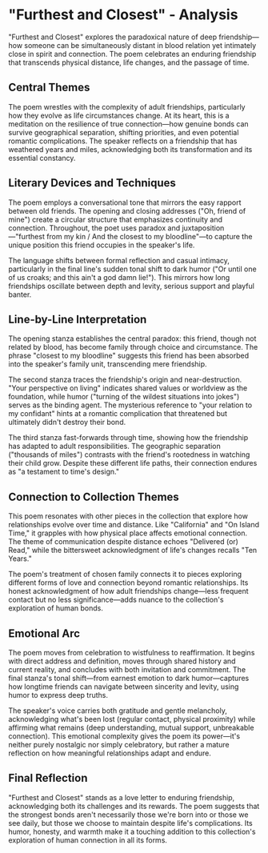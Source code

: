 # "Furthest and Closest" - Analysis

"Furthest and Closest" explores the paradoxical nature of deep friendship—how someone can be simultaneously distant in blood relation yet intimately close in spirit and connection. The poem celebrates an enduring friendship that transcends physical distance, life changes, and the passage of time.

## Central Themes

The poem wrestles with the complexity of adult friendships, particularly how they evolve as life circumstances change. At its heart, this is a meditation on the resilience of true connection—how genuine bonds can survive geographical separation, shifting priorities, and even potential romantic complications. The speaker reflects on a friendship that has weathered years and miles, acknowledging both its transformation and its essential constancy.

## Literary Devices and Techniques

The poem employs a conversational tone that mirrors the easy rapport between old friends. The opening and closing addresses ("Oh, friend of mine") create a circular structure that emphasizes continuity and connection. Throughout, the poet uses paradox and juxtaposition—"furthest from my kin / And the closest to my bloodline"—to capture the unique position this friend occupies in the speaker's life.

The language shifts between formal reflection and casual intimacy, particularly in the final line's sudden tonal shift to dark humor ("Or until one of us croaks; and this ain't a god damn lie!"). This mirrors how long friendships oscillate between depth and levity, serious support and playful banter.

## Line-by-Line Interpretation

The opening stanza establishes the central paradox: this friend, though not related by blood, has become family through choice and circumstance. The phrase "closest to my bloodline" suggests this friend has been absorbed into the speaker's family unit, transcending mere friendship.

The second stanza traces the friendship's origin and near-destruction. "Your perspective on living" indicates shared values or worldview as the foundation, while humor ("turning of the wildest situations into jokes") serves as the binding agent. The mysterious reference to "your relation to my confidant" hints at a romantic complication that threatened but ultimately didn't destroy their bond.

The third stanza fast-forwards through time, showing how the friendship has adapted to adult responsibilities. The geographic separation ("thousands of miles") contrasts with the friend's rootedness in watching their child grow. Despite these different life paths, their connection endures as "a testament to time's design."

## Connection to Collection Themes

This poem resonates with other pieces in the collection that explore how relationships evolve over time and distance. Like "California" and "On Island Time," it grapples with how physical place affects emotional connection. The theme of communication despite distance echoes "Delivered (or) Read," while the bittersweet acknowledgment of life's changes recalls "Ten Years."

The poem's treatment of chosen family connects it to pieces exploring different forms of love and connection beyond romantic relationships. Its honest acknowledgment of how adult friendships change—less frequent contact but no less significance—adds nuance to the collection's exploration of human bonds.

## Emotional Arc

The poem moves from celebration to wistfulness to reaffirmation. It begins with direct address and definition, moves through shared history and current reality, and concludes with both invitation and commitment. The final stanza's tonal shift—from earnest emotion to dark humor—captures how longtime friends can navigate between sincerity and levity, using humor to express deep truths.

The speaker's voice carries both gratitude and gentle melancholy, acknowledging what's been lost (regular contact, physical proximity) while affirming what remains (deep understanding, mutual support, unbreakable connection). This emotional complexity gives the poem its power—it's neither purely nostalgic nor simply celebratory, but rather a mature reflection on how meaningful relationships adapt and endure.

## Final Reflection

"Furthest and Closest" stands as a love letter to enduring friendship, acknowledging both its challenges and its rewards. The poem suggests that the strongest bonds aren't necessarily those we're born into or those we see daily, but those we choose to maintain despite life's complications. Its humor, honesty, and warmth make it a touching addition to this collection's exploration of human connection in all its forms.